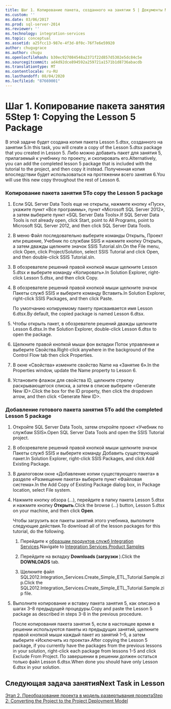 ```yaml
---
title: Шаг 1. Копирование пакета, созданного на занятии 5 | Документы Майкрософт
ms.custom: ''
ms.date: 03/06/2017
ms.prod: sql-server-2014
ms.reviewer: ''
ms.technology: integration-services
ms.topic: conceptual
ms.assetid: a25fcc13-987e-4f3d-8f0c-76f7e6e59920
author: chugugrace
ms.author: chugu
ms.openlocfilehash: b30ec927084548a2371f22d857d5302e5dc84c5e
ms.sourcegitcommit: ad4d92dce894592a259721a1571b1d8736abacdb
ms.translationtype: MT
ms.contentlocale: ru-RU
ms.lasthandoff: 08/04/2020
ms.locfileid: "87669001"
---
```

# <a name="step-1-copying-the-lesson-5-package"></a><span data-ttu-id="7c459-102">Шаг 1. Копирование пакета занятия 5</span><span class="sxs-lookup"><span data-stu-id="7c459-102">Step 1: Copying the Lesson 5 Package</span></span>
  <span data-ttu-id="7c459-103">В этой задаче будет создана копия пакета Lesson 5.dtsx, созданного на занятии 5.</span><span class="sxs-lookup"><span data-stu-id="7c459-103">In this task, you will create a copy of the Lesson 5.dtsx package that you created in Lesson 5.</span></span> <span data-ttu-id="7c459-104">Либо можно добавить пакет для занятия 5, прилагаемый к учебнику по проекту, и скопировать его.</span><span class="sxs-lookup"><span data-stu-id="7c459-104">Alternatively, you can add the completed lesson 5 package that is included with the tutorial to the project, and then copy it instead.</span></span> <span data-ttu-id="7c459-105">Полученная копия впоследствии будет использоваться на протяжении всего занятия 6.</span><span class="sxs-lookup"><span data-stu-id="7c459-105">You will use this new copy throughout the rest of Lesson 6.</span></span>  
  
### <a name="to-copy-the-lesson-5-package"></a><span data-ttu-id="7c459-106">Копирование пакета занятия 5</span><span class="sxs-lookup"><span data-stu-id="7c459-106">To copy the Lesson 5 package</span></span>  
  
1.  <span data-ttu-id="7c459-107">Если SQL Server Data Tools еще не открыты, нажмите кнопку «Пуск», укажите пункт «Все программы», пункт «Microsoft SQL Server 2012», а затем выберите пункт «SQL Server Data Tools».</span><span class="sxs-lookup"><span data-stu-id="7c459-107">If SQL Server Data Tools is not already open, click Start, point to All Programs, point to Microsoft SQL Server 2012, and then click SQL Server Data Tools.</span></span>  
  
2.  <span data-ttu-id="7c459-108">В меню Файл последовательно выберите команды Открыть, Проект или решение, Учебник по службам SSIS и нажмите кнопку Открыть, а затем дважды щелкните значок SSIS Tutorial.sln.</span><span class="sxs-lookup"><span data-stu-id="7c459-108">On the File menu, click Open, click Project/Solution, select SSIS Tutorial and click Open, and then double-click SSIS Tutorial.sln.</span></span>  
  
3.  <span data-ttu-id="7c459-109">В обозревателе решений правой кнопкой мыши щелкните Lesson 5.dtsx и выберите команду «Копировать».</span><span class="sxs-lookup"><span data-stu-id="7c459-109">In Solution Explorer, right-click Lesson 5.dtsx, and then click Copy.</span></span>  
  
4.  <span data-ttu-id="7c459-110">В обозревателе решений правой кнопкой мыши щелкните значок Пакеты служб SSIS и выберите команду Вставить.</span><span class="sxs-lookup"><span data-stu-id="7c459-110">In Solution Explorer, right-click SSIS Packages, and then click Paste.</span></span>  
  
     <span data-ttu-id="7c459-111">По умолчанию копируемому пакету присваивается имя Lesson 6.dtsx.</span><span class="sxs-lookup"><span data-stu-id="7c459-111">By default, the copied package is named Lesson 6.dtsx.</span></span>  
  
5.  <span data-ttu-id="7c459-112">Чтобы открыть пакет, в обозревателе решений дважды щелкните Lesson 6.dtsx.</span><span class="sxs-lookup"><span data-stu-id="7c459-112">In the Solution Explorer, double-click Lesson 6.dtsx to open the package.</span></span>  
  
6.  <span data-ttu-id="7c459-113">Щелкните правой кнопкой мыши фон вкладки Поток управления и выберите Свойства.</span><span class="sxs-lookup"><span data-stu-id="7c459-113">Right-click anywhere in the background of the Control Flow tab then click Properties.</span></span>  
  
7.  <span data-ttu-id="7c459-114">В окне «Свойства» измените свойство Name на «Занятие 6».</span><span class="sxs-lookup"><span data-stu-id="7c459-114">In the Properties window, update the Name property to Lesson 6.</span></span>  
  
8.  <span data-ttu-id="7c459-115">Установите флажок для свойства ID, щелкните стрелку раскрывающегося списка, а затем в списке выберите \<Generate New ID>.</span><span class="sxs-lookup"><span data-stu-id="7c459-115">Click the box for the ID property, then click the dropdown arrow, and then click \<Generate New ID>.</span></span>  
  
### <a name="to-add-the-completed-lesson-5-package"></a><span data-ttu-id="7c459-116">Добавление готового пакета занятия 5</span><span class="sxs-lookup"><span data-stu-id="7c459-116">To add the completed Lesson 5 package</span></span>  
  
1.  <span data-ttu-id="7c459-117">Откройте SQL Server Data Tools, затем откройте проект «Учебник по службам SSIS».</span><span class="sxs-lookup"><span data-stu-id="7c459-117">Open SQL Server Data Tools and open the SSIS Tutorial project.</span></span>  
  
2.  <span data-ttu-id="7c459-118">В обозревателе решений правой кнопкой мыши щелкните значок Пакеты служб SSIS и выберите команду Добавить существующий пакет.</span><span class="sxs-lookup"><span data-stu-id="7c459-118">In Solution Explorer, right-click SSIS Packages, and click Add Existing Package.</span></span>  
  
3.  <span data-ttu-id="7c459-119">В диалоговом окне «Добавление копии существующего пакета» в разделе «Размещение пакета» выберите пункт «Файловая система».</span><span class="sxs-lookup"><span data-stu-id="7c459-119">In the Add Copy of Existing Package dialog box, in Package location, select File system.</span></span>  
  
4.  <span data-ttu-id="7c459-120">Нажмите кнопку обзора (…), перейдите в папку пакета Lesson 5.dtsx и нажмите кнопку **Открыть**.</span><span class="sxs-lookup"><span data-stu-id="7c459-120">Click the browse (...) button, Lesson 5.dtsx on your machine, and then click **Open**.</span></span>  
  
     <span data-ttu-id="7c459-121">Чтобы загрузить все пакеты занятий этого учебника, выполните следующие действия.</span><span class="sxs-lookup"><span data-stu-id="7c459-121">To download all of the lesson packages for this tutorial, do the following.</span></span>  
  
    1.  <span data-ttu-id="7c459-122">Перейдите к [образцам продуктов служб Integration Services](https://go.microsoft.com/fwlink/?LinkId=275027).</span><span class="sxs-lookup"><span data-stu-id="7c459-122">Navigate to [Integration Services Product Samples](https://go.microsoft.com/fwlink/?LinkId=275027)</span></span>  
  
    2.  <span data-ttu-id="7c459-123">Перейдите на вкладку **Downloads (загрузки** ).</span><span class="sxs-lookup"><span data-stu-id="7c459-123">Click the **DOWNLOADS** tab.</span></span>  
  
    3.  <span data-ttu-id="7c459-124">Щелкните файл SQL2012.Integration_Services.Create_Simple_ETL_Tutorial.Sample.zip.</span><span class="sxs-lookup"><span data-stu-id="7c459-124">Click the SQL2012.Integration_Services.Create_Simple_ETL_Tutorial.Sample.zip file.</span></span>  
  
5.  <span data-ttu-id="7c459-125">Выполните копирование и вставку пакета занятия 5, как описано в шагах 3–8 предыдущей процедуры.</span><span class="sxs-lookup"><span data-stu-id="7c459-125">Copy and paste the Lesson 5 package as described in steps 3-8 in the previous procedure.</span></span>  
  
     <span data-ttu-id="7c459-126">После копирования пакета занятия 5, если в настоящее время в решении используются пакеты из предыдущих занятий, щелкните правой кнопкой мыши каждый пакет из занятий 1–5, а затем выберите «Исключить из проекта».</span><span class="sxs-lookup"><span data-stu-id="7c459-126">After copying the Lesson 5 package, if you currently have the packages from the previous lessons in your solution, right-click each package from lessons 1-5 and click Exclude From Project.</span></span> <span data-ttu-id="7c459-127">По завершении в решении должен остаться только файл Lesson 6.dtsx.</span><span class="sxs-lookup"><span data-stu-id="7c459-127">When done you should have only Lesson 6.dtsx in your solution.</span></span>  
  
## <a name="next-task-in-lesson"></a><span data-ttu-id="7c459-128">Следующая задача занятия</span><span class="sxs-lookup"><span data-stu-id="7c459-128">Next Task in Lesson</span></span>  
 [<span data-ttu-id="7c459-129">Этап 2. Преобразование проекта в модель развертывания проекта</span><span class="sxs-lookup"><span data-stu-id="7c459-129">Step 2: Converting the Project to the Project Deployment Model</span></span>](lesson-6-2-converting-the-project-to-the-project-deployment-model.md)  
  
  
